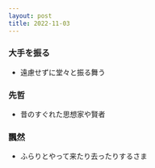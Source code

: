 ```yaml
---
layout: post
title: 2022-11-03
---
```


### 大手を振る
- 遠慮せずに堂々と振る舞う

### 先哲
- 昔のすぐれた思想家や賢者

### 飄然
- ふらりとやって来たり去ったりするさま


